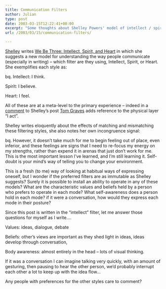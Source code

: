```yaml
---
title: Communication Filters
author: Julian
type: post
date: 2003-03-15T12:22:41+00:00
excerpt: "Some thoughts about Shelley Powers' model of intellect / spirit/ heart communication filters."
url: /2003/03/15/communication-filters/

---
```

[Shelley][1] writes [We Be Three: Intellect, Spirit, and Heart][2] in which she suggests a new model for understanding the way people communicate (especially in writing) &#8211; which filter are they using, Intellect, Spirit, or Heart. She exemplifies each style as:

bq. Intellect: I think.
  
Spirit: I believe.
  
Heart: I feel.

All of these are at a meta-level to the primary experience &#8211; indeed in a [comment][3] to Shelley&#8217;s post [Tom Graves][4] adds reference to the physical layer &#8220;I act&#8221;.

Shelley writes eloquently about the effects of matching and mismatching these filtering styles, she also notes her own incongruence signal:

bq. However, it doesn&#8217;t take much for me to begin feeling out of place, even inferior, and these feelings are signs that I need to re-focus my energy on my strengths, rather than expend it in arenas that just don&#8217;t work for me. This is the most important lesson I&#8217;ve learned, and I&#8217;m still learning it. Self-doubt is your mind&#8217;s way of telling you to change your environment.

This is a fresh (to me) way of looking at habitual ways of expressing oneself, but I wonder if the preferred filters are as immutable as Shelley suggests? Surely it is possible to install an ability to operate in any of these models? What are the characteristic values and beliefs held by a person who prefers to operate in each mode? What self-awareness does a person hold in each mode? if it were a conversation, how would they express each mode in their posture?

Since this post is written in the &#8220;intellect&#8221; filter, let me answer those questions for myself as I write&#8230;.

Values: ideas, dialogue, debate
  
Beliefs: other&#8217;s views are important as they shed light in ideas, ideas develop through conversation,
  
Body awareness: almost entirely in the head &#8211; lots of visual thinking. 

If it was a conversation I can imagine talking very quickly, with an amount of gesturing, then pausing to hear the other person, we&#8217;d probably interrupt each other a lot to keep up with the idea flow&#8230;

Any people with preferences for the other styles care to comment?

 [1]: http://weblog.burningbird.net/fires/000968.htm
 [2]: http://weblog.burningbird.net/fires/000968.htm "Burningbird: We Be Three: Intellect, Spirit, and Heart"
 [3]: http://weblog.burningbird.net/fires/000968.htm#comment5215
 [4]: http://www.tomgraves.com.au/